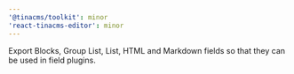 ```yaml
---
'@tinacms/toolkit': minor
'react-tinacms-editor': minor
---
```


Export Blocks, Group List, List, HTML and Markdown fields so that they can be used in field plugins.
